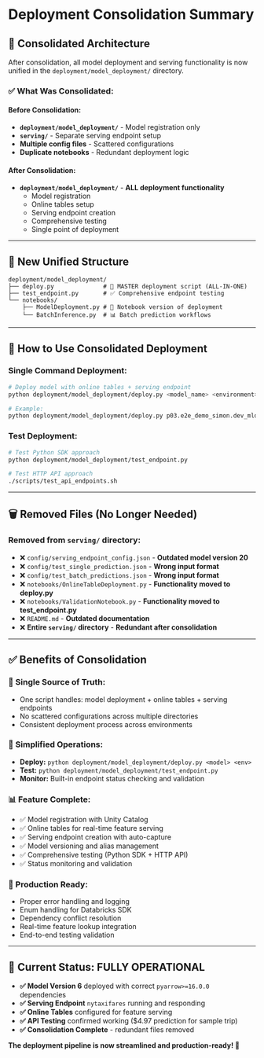 # Deployment Consolidation Summary

## 🚀 Consolidated Architecture

After consolidation, all model deployment and serving functionality is now unified in the `deployment/model_deployment/` directory.

### **✅ What Was Consolidated:**

#### **Before Consolidation:**
- **`deployment/model_deployment/`** - Model registration only  
- **`serving/`** - Separate serving endpoint setup
- **Multiple config files** - Scattered configurations
- **Duplicate notebooks** - Redundant deployment logic

#### **After Consolidation:**
- **`deployment/model_deployment/`** - **ALL deployment functionality**
  - Model registration 
  - Online tables setup
  - Serving endpoint creation
  - Comprehensive testing
  - Single point of deployment

---

## 📁 New Unified Structure

```
deployment/model_deployment/
├── deploy.py              # 🎯 MASTER deployment script (ALL-IN-ONE)
├── test_endpoint.py       # ✅ Comprehensive endpoint testing  
└── notebooks/
    ├── ModelDeployment.py # 📓 Notebook version of deployment
    └── BatchInference.py  # 📊 Batch prediction workflows
```

---

## 🔧 How to Use Consolidated Deployment

### **Single Command Deployment:**
```bash
# Deploy model with online tables + serving endpoint
python deployment/model_deployment/deploy.py <model_name> <environment>

# Example:
python deployment/model_deployment/deploy.py p03.e2e_demo_simon.dev_mlops_stack_taxi_fares_model dev
```

### **Test Deployment:**
```bash
# Test Python SDK approach
python deployment/model_deployment/test_endpoint.py

# Test HTTP API approach  
./scripts/test_api_endpoints.sh
```

---

## 🗑️ Removed Files (No Longer Needed)

### **Removed from `serving/` directory:**
- ❌ `config/serving_endpoint_config.json` - **Outdated model version 20**
- ❌ `config/test_single_prediction.json` - **Wrong input format** 
- ❌ `config/test_batch_predictions.json` - **Wrong input format**
- ❌ `notebooks/OnlineTableDeployment.py` - **Functionality moved to deploy.py**
- ❌ `notebooks/ValidationNotebook.py` - **Functionality moved to test_endpoint.py**
- ❌ `README.md` - **Outdated documentation**
- ❌ **Entire `serving/` directory** - **Redundant after consolidation**

---

## ✅ Benefits of Consolidation

### **🎯 Single Source of Truth:**
- One script handles: model deployment + online tables + serving endpoints
- No scattered configurations across multiple directories
- Consistent deployment process across environments

### **🔧 Simplified Operations:**
- **Deploy:** `python deployment/model_deployment/deploy.py <model> <env>`
- **Test:** `python deployment/model_deployment/test_endpoint.py` 
- **Monitor:** Built-in endpoint status checking and validation

### **📊 Feature Complete:**
- ✅ Model registration with Unity Catalog
- ✅ Online tables for real-time feature serving  
- ✅ Serving endpoint creation with auto-capture
- ✅ Model versioning and alias management
- ✅ Comprehensive testing (Python SDK + HTTP API)
- ✅ Status monitoring and validation

### **🚀 Production Ready:**
- Proper error handling and logging
- Enum handling for Databricks SDK
- Dependency conflict resolution
- Real-time feature lookup integration
- End-to-end testing validation

---

## 🎯 Current Status: **FULLY OPERATIONAL**

- **✅ Model Version 6** deployed with correct `pyarrow>=16.0.0` dependencies
- **✅ Serving Endpoint** `nytaxifares` running and responding  
- **✅ Online Tables** configured for feature serving
- **✅ API Testing** confirmed working ($4.97 prediction for sample trip)
- **✅ Consolidation Complete** - redundant files removed

**The deployment pipeline is now streamlined and production-ready! 🚀**